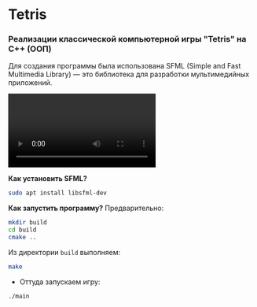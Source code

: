 # Tetris
### Реализации классической компьютерной игры "Tetris" на С++ (ООП)
Для создания программы была использована SFML (Simple and Fast Multimedia Library) — это библиотека для разработки мультимедийных приложений.

![](tetris.mp4)

**Как установить SFML?**
```sh
sudo apt install libsfml-dev
```

**Как запустить программу?**
Предварительно:
```sh
mkdir build
cd build
cmake ..
```

Из директории `build` выполняем:
```sh
make
```
- Оттуда запускаем игру:
```sh
./main
```
